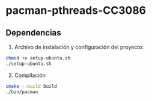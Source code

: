 # pacman-pthreads-CC3086

## Dependencias

1. Archivo de instalación y configuración del proyecto:

```bash
chmod +x setup-ubuntu.sh
./setup-ubuntu.sh
```

2. Compilación 

```bash
cmake --build build
./bin/pacman
```
